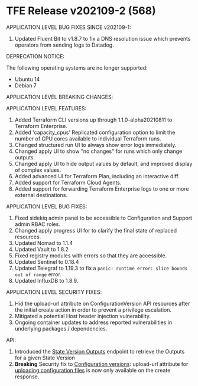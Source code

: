# TFE Release v202109-2 (568)


APPLICATION LEVEL BUG FIXES SINCE v202109-1:

1. Updated Fluent Bit to v1.8.7 to fix a DNS resolution issue which prevents operators from sending logs to Datadog.

DEPRECATION NOTICE:

The following operating systems are no longer supported:

- Ubuntu 14
- Debian 7

APPLICATION LEVEL BREAKING CHANGES:

APPLICATION LEVEL FEATURES:

1. Added Terraform CLI versions up through 1.1.0-alpha20210811 to Terraform Enterprise.
1. Added 'capacity_cpus' Replicated configuration option to limit the number of CPU cores available to individual Terraform runs.
1. Changed structured run UI to always show error logs immediately.
1. Changed apply UI to show "no changes" for runs which only change outputs.
1. Changed apply UI to hide output values by default, and improved display of complex values.
1. Added advanced UI for Terraform Plan, including an interactive diff.
1. Added support for Terraform Cloud Agents.
1. Added support for forwarding Terraform Enterprise logs to one or more external destinations.

APPLICATION LEVEL BUG FIXES:

1. Fixed sidekiq admin panel to be accessible to Configuration and Support admin RBAC roles.
1. Changed apply progress UI for to clarify the final state of replaced resources.
1. Updated Nomad to 1.1.4
1. Updated Vault to 1.8.2
1. Fixed registry modules with errors so that they are accessible.
1. Updated Sentinel to 0.18.4
1. Updated Telegraf to 1.19.3 to fix a `panic: runtime error: slice bounds out of range` error.
1. Updated InfluxDB to 1.8.9.

APPLICATION LEVEL SECURITY FIXES:

1. Hid the upload-url attribute on ConfigurationVersion API resources after the initial create action in order to prevent a privilege escalation.
1. Mitigated a potential Host header injection vulnerability.
1. Ongoing container updates to address reported vulnerabilities in underlying packages / dependencies.

API:

1. Introduced the [State Version Outputs](https://www.terraform.io/docs/cloud/api/state-versions.html) endpoint to retrieve the Outputs for a given State Version
1. **Breaking** Security fix to [Configuration versions](https://www.terraform.io/docs/cloud/api/configuration-versions.html): upload-url attribute for [uploading configuration files](https://www.terraform.io/docs/cloud/api/configuration-versions.html#upload-configuration-files) is now only available on the create response.

